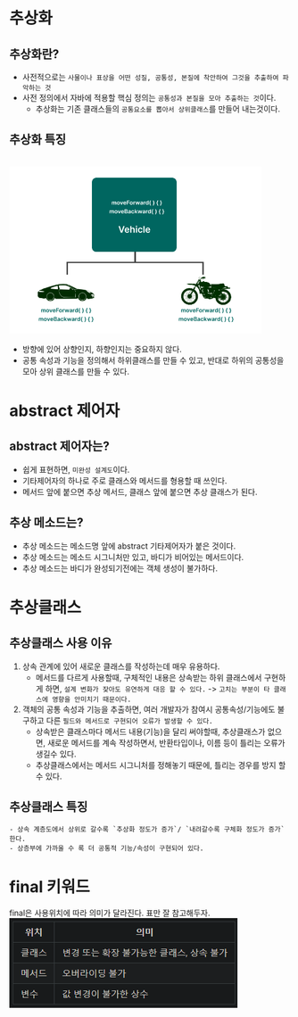 # 추상화
## 추상화란?
- 사전적으로는 `사물이나 표상을 어떤 성질, 공통성, 본질에 착안하여 그것을 추출하여 파악하는 것`
- 사전 정의에서 자바에 적용할 핵심 정의는 `공통성과 본질을 모아 추출하는 것`이다.
    - 추상화는 기존 클래스들의 `공통요소를 뽑아서 상위클래스`를 만들어 내는것이다.

   
## 추상화 특징
<br><img src="img/abst.png" weight="300px" height="300px"><br>
- 방향에 있어 상향인지, 하향인지는 중요하지 않다.
- 공통 속성과 기능을 정의해서 하위클래스를 만들 수 있고, 반대로 하위의 공통성을 모아 상위 클래스를 만들 수 있다.

# abstract 제어자
## abstract 제어자는?
- 쉽게 표현하면, `미완성 설계도`이다.
- 기타제어자의 하나로 주로 클래스와 메서드를 형용할 때 쓰인다.
- 메서드 앞에 붙으면 추상 메서드, 클래스 앞에 붙으면 추상 클래스가 된다.

## 추상 메소드는?
- 추상 메소드는 메소드명 앞에 abstract 기타제어자가 붙은 것이다.
- 추상 메소드는 메소드 시그니처만 있고, 바디가 비어있는 메서드이다.
- 추상 메소드는 바디가 완성되기전에는 객체 생성이 불가하다.

# 추상클래스
## 추상클래스 사용 이유
1. 상속 관계에 있어 새로운 클래스를 작성하는데 매우 유용하다.
    - 메서드를 다르게 사용할때, 구체적인 내용은 상속받는 하위 클래스에서 구현하게 하면, `설계 변화가 잦아도 유연하게 대응 할 수 있다.` -> `고치는 부분이 타 클래스에 영향을 안미치기 때문이다.`
2. 객체의 공통 속성과 기능을 추출하면, 여러 개발자가 참여시 공통속성/기능에도 불구하고 다른 `필드와 메서드로 구현되어 오류가 발생할 수 있다.`
    - 상속받은 클래스마다 메서드 내용(기능)을 달리 써야할때, 추상클래스가 없으면, 새로운 메서드를 계속 작성하면서, 반환타입이나, 이름 등이 틀리는 오류가 생길수 있다.
    - 추상클래스에서는 메서드 시그니처를 정해놓기 때문에, 틀리는 경우를 방지 할 수 있다.

## 추상클래스 특징
    - 상속 계층도에서 상위로 갈수록 `추상화 정도가 증가`/ `내려갈수록 구체화 정도가 증가` 한다.
    - 상층부에 가까울 수 록 더 공통적 기능/속성이 구현되어 있다.

# final 키워드
final은 사용위치에 따라 의미가 달라진다. 표만 잘 참고해두자.
<br><img src="img/final.png">

